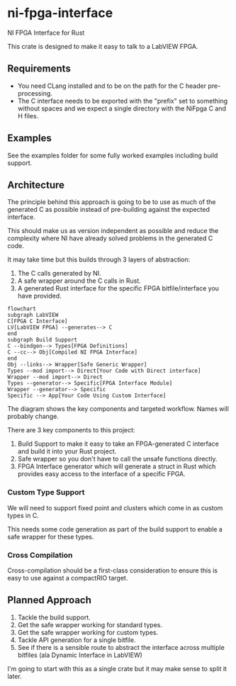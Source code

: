 # ni-fpga-interface
NI FPGA Interface for Rust

This crate is designed to make it easy to talk to a LabVIEW FPGA.

## Requirements

* You need CLang installed and to be on the path for the C header pre-processing.
* The C interface needs to be exported with the "prefix" set to something without spaces and we expect a single directory with the NiFpga C and H files.

## Examples

See the examples folder for some fully worked examples including build support.

## Architecture

The principle behind this approach is going to be to use as much of the generated C as possible instead of pre-building against the expected interface.

This should make us as version independent as possible and reduce the complexity where NI have already solved problems in the generated C code.

It may take time but this builds through 3 layers of abstraction:

1. The C calls generated by NI.
2. A safe wrapper around the C calls in Rust.
3. A generated Rust interface for the specific FPGA bitfile/interface you have provided.

```mermaid
flowchart 
subgraph LabVIEW
C[FPGA C Interface]
LV[LabVIEW FPGA] --generates--> C
end
subgraph Build Support
C --bindgen--> Types[FPGA Definitions]
C --cc--> Obj[Compiled NI FPGA Interface]
end
Obj --links--> Wrapper[Safe Generic Wrapper]
Types --mod import--> Direct[Your Code with Direct interface]
Wrapper --mod import--> Direct
Types --generator--> Specific[FPGA Interface Module]
Wrapper --generator--> Specific
Specific --> App[Your Code Using Custom Interface]
```

The diagram shows the key components and targeted workflow. Names will probably change.

There are 3 key components to this project:

1. Build Support to make it easy to take an FPGA-generated C interface and build it into your Rust project.
2. Safe wrapper so you don't have to call the unsafe functions directly.
3. FPGA Interface generator which will generate a struct in Rust which provides easy access to the interface of a specific FPGA.

### Custom Type Support

We will need to support fixed point and clusters which come in as custom types in C. 

This needs some code generation as part of the build support to enable a safe wrapper for these types.

### Cross Compilation

Cross-compilation should be a first-class consideration to ensure this is easy to use against a compactRIO target.

## Planned Approach

1. Tackle the build support.
2. Get the safe wrapper working for standard types.
3. Get the safe wrapper working for custom types.
4. Tackle API generation for a single bitfile.
5. See if there is a sensible route to abstract the interface across multiple bitfiles (ala Dynamic Interface in LabVIEW)

I'm going to start with this as a single crate but it may make sense to split it later.
